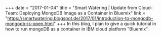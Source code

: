 +++
date = "2017-01-04"
title = "Smart Watering | Update from Cloud-Team: Deploying MongoDB Image as a Container in Bluemix"
link = "https://smartwatering.blogspot.de/2017/01/introduction-to-mongodb-mongodb-is-open.html"
+++
In this blog, I plan to give a quick tutorial in how to run mongoDB as a container in IBM cloud platform "Bluemix". 